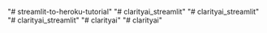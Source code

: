 "# streamlit-to-heroku-tutorial" 
"# clarityai_streamlit" 
"# clarityai_streamlit" 
"# clarityai_streamlit" 
"# clarityai" 
"# clarityai" 
